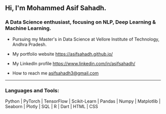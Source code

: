 <h2>Hi, I'm Mohammed Asif Sahadh.</h2>
<h3>A Data Science enthusiast, focusing on NLP, Deep Learning & Machine Learning.</h3>

- Pursuing my Master's in Data Science at Vellore Institute of Technology, Andhra Pradesh.
    
- My portfolio website https://asifsahadh.github.io/

- My LinkedIn profile https://www.linkedin.com/in/asifsahadh/

- How to reach me asifsahadh3@gmail.com

---

<h3 align="left">Languages and Tools:</h3>

Python  |  PyTorch  |  TensorFlow  |  Scikit-Learn  |  Pandas  |  Numpy  |  Matplotlib  |  Seaborn  |  Plotly  |  SQL  |  R  |  Dart  |  HTML  |  CSS
